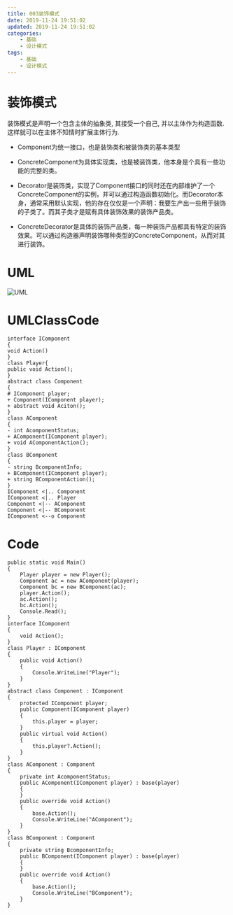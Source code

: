 ```yaml
---
title: 003装饰模式
date: 2019-11-24 19:51:02
updated: 2019-11-24 19:51:02
categories:
	- 基础
	- 设计模式
tags: 
	- 基础
	- 设计模式
---
```


# 装饰模式

装饰模式是声明一个包含主体的抽象类, 其接受一个自己, 并以主体作为构造函数.  
这样就可以在主体不知情时扩展主体行为.

* Component为统一接口，也是装饰类和被装饰类的基本类型
* ConcreteComponent为具体实现类，也是被装饰类，他本身是个具有一些功能的完整的类。

* Decorator是装饰类，实现了Component接口的同时还在内部维护了一个ConcreteComponent的实例，并可以通过构造函数初始化。而Decorator本身，通常采用默认实现，他的存在仅仅是一个声明：我要生产出一些用于装饰的子类了。而其子类才是赋有具体装饰效果的装饰产品类。

* ConcreteDecorator是具体的装饰产品类，每一种装饰产品都具有特定的装饰效果。可以通过构造器声明装饰哪种类型的ConcreteComponent，从而对其进行装饰。

<!--more-->
# UML

![UML](http://www.plantuml.com/plantuml/png/XP71QiCm38RlUWh1BYt3VO7kq7YdtWPx0jTrXy6HWoqFHhTtNpFZJaa3kUh_zNt8FcGsYKiVm1ExT37MuV4rzaCaHmnN-8p-Z9rb7scpXH-mmUICRy5ykNI5ePo2jpWfxMyjSygSZ6MiTGby4dmS_ZXxUFwlR1xYxPWtOdDvRgwgwAH3eIU-bThedGsNF6AwDK_5twDwb1JfgIXpylI1-kuwqYME8BrcQfkBBh7oyhtRYHUS9_KhG4wL4XVC4xsCKYeAoS7HkVJX5m00)

# UMLClassCode

```
interface IComponent
{
void Action()
}
class Player{
public void Action();
}
abstract class Component
{
# IComponent player;
+ Component(IComponent player);
+ abstract void Aciton();
}
class AComponent
{
- int AcomponentStatus;
+ AComponent(IComponent player);
+ void AComponentAction();
}
class BComponent
{
- string BcomponentInfo;
+ BComponent(IComponent player);
+ string BComponentAction();
}
IComponent <|.. Component
IComponent <|.. Player
Component <|-- AComponent
Component <|-- BComponent
IComponent <--o Component
```

# Code

```
public static void Main()
{
    Player player = new Player();
    Component ac = new AComponent(player);
    Component bc = new BComponent(ac);
    player.Action();
    ac.Action();
    bc.Action();
    Console.Read();
}
interface IComponent
{
    void Action();
}
class Player : IComponent
{
    public void Action()
    {
        Console.WriteLine("Player");
    }
}
abstract class Component : IComponent
{
    protected IComponent player;
    public Component(IComponent player)
    {
        this.player = player;
    }
    public virtual void Action()
    {
        this.player?.Action();
    }
}
class AComponent : Component
{
    private int AcomponentStatus;
    public AComponent(IComponent player) : base(player)
    {
    }
    public override void Action()
    {
        base.Action();
        Console.WriteLine("AComponent");
    }
}
class BComponent : Component
{
    private string BcomponentInfo;
    public BComponent(IComponent player) : base(player)
    {
    }
    public override void Action()
    {
        base.Action();
        Console.WriteLine("BComponent");
    }
}
```
